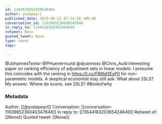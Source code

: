 ```yaml
---
id: 1164435652420628481
author: yudapearl
published_date: 2019-08-22 07:14:28 +00:00
conversation_id: 1163965236040347648
in_reply_to: 1164418320365424640
retweet: None
quoted_tweet: None
type: tweet
tags:

---
```


@JohannesTextor @PHuenermund @djvanness @Chris_Auld Interesting paper on ranking efficiency of adjustment sets in linear models. I presume this coincides with the ranking in https://t.co/FB8td3ExP0  for non-parametric models. A skeptical economist may still ask: What about 2SLS? My answer: Where do econs. see 2SLS? #Bookofwhy

### Metadata

Author: [[@yudapearl]]
Conversation: [[conversation-1163965236040347648]]
In reply to: [[1164418320365424640]]
Retweet of: [[None]]
Quoted tweet: [[None]]
